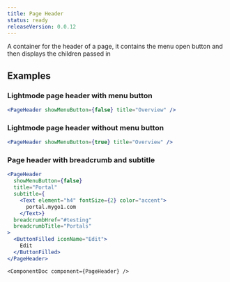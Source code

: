 ```yaml
---
title: Page Header
status: ready
releaseVersion: 0.0.12
---
```


A container for the header of a page, it contains the menu open button and then displays the children passed in

## Examples

### Lightmode page header with menu button
```.jsx
<PageHeader showMenuButton={false} title="Overview" />
```


### Lightmode page header without menu button
```.jsx
<PageHeader showMenuButton={true} title="Overview" />
```

### Page header with breadcrumb and subtitle
```.jsx
<PageHeader
  showMenuButton={false}
  title="Portal"
  subtitle={
    <Text element="h4" fontSize={2} color="accent">
      portal.mygo1.com
    </Text>}
  breadcrumbHref="#testing"
  breadcrumbTitle="Portals"
>
  <ButtonFilled iconName="Edit">
    Edit
  </ButtonFilled>
</PageHeader>
```

```!jsx
<ComponentDoc component={PageHeader} />
```
